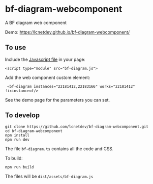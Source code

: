 # bf-diagram-webcomponent
A BF diagram web component


Demo: https://lcnetdev.github.io/bf-diagram-webcomponent/

## To use

Include the [Javascript file](https://github.com/lcnetdev/bf-diagram-webcomponent/blob/main/dist/assets/bf-diagram.js) in your page:
```
<script type="module" src="bf-diagram.js">
```

Add the web component custom element:
```
 <bf-diagram instances="22181412,22183166" works="22181412" fixinstanceof/>
```

See the demo page for the  parameters you can set.


## To develop

```
git clone https://github.com/lcnetdev/bf-diagram-webcomponent.git
cd bf-diagram-webcomponent
npm install
npm run dev
```

The file `bf-diagram.ts` contains all the code and CSS.


To build: 
```
npm run build
```
The files will be `dist/assets/bf-diagram.js`
